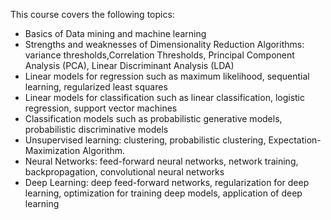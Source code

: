 This course covers the following topics:

- Basics of Data mining and machine learning
- Strengths and weaknesses of Dimensionality Reduction Algorithms: variance thresholds,Correlation Thresholds, Principal Component Analysis (PCA), Linear Discriminant Analysis (LDA)
- Linear models for regression such as maximum likelihood, sequential learning, regularized least squares
- Linear models for classification such as linear classification, logistic regression, support vector machines
- Classification models such as probabilistic generative models, probabilistic discriminative models
- Unsupervised learning: clustering, probabilistic clustering, Expectation-Maximization Algorithm.
- Neural Networks: feed-forward neural networks, network training, backpropagation, convolutional neural networks
- Deep Learning: deep feed-forward networks, regularization for deep learning, optimization for training deep models, application of deep learning

